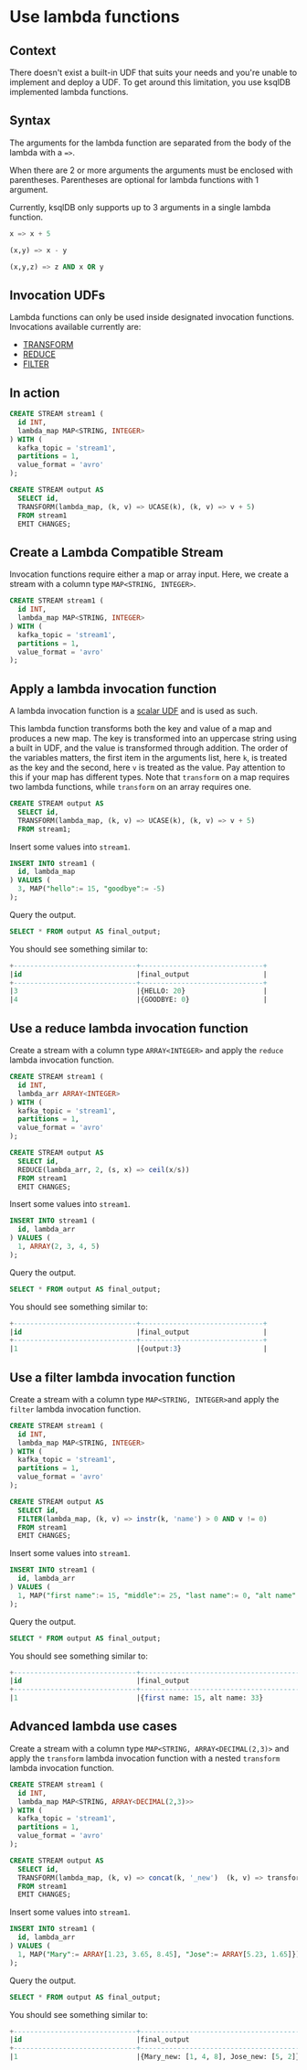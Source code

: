 # Use lambda functions

## Context

There doesn't exist a built-in UDF that suits your needs and you're unable to implement and deploy a UDF.
To get around this limitation, you use ksqlDB implemented lambda functions.

## Syntax

The arguments for the lambda function are separated from the body of the lambda with a `=>`.

When there are 2 or more arguments the arguments must be enclosed with parentheses. Parentheses are optional for lambda functions with 1 argument.

Currently, ksqlDB only supports up to 3 arguments in a single lambda function.

```sql
x => x + 5

(x,y) => x - y

(x,y,z) => z AND x OR y
```

## Invocation UDFs

Lambda functions can only be used inside designated invocation functions. Invocations available currently are:

- [TRANSFORM](/developer-guide/ksqldb-reference/scalar-functions#TRANSFORM)
- [REDUCE](/developer-guide/ksqldb-reference/scalar-functions#REDUCE)
- [FILTER](/developer-guide/ksqldb-reference/scalar-functions#FILTER)


## In action
```sql
CREATE STREAM stream1 (
  id INT,
  lambda_map MAP<STRING, INTEGER>
) WITH (
  kafka_topic = 'stream1',
  partitions = 1,
  value_format = 'avro'
);

CREATE STREAM output AS
  SELECT id, 
  TRANSFORM(lambda_map, (k, v) => UCASE(k), (k, v) => v + 5) 
  FROM stream1
  EMIT CHANGES;
```

## Create a Lambda Compatible Stream
Invocation functions require either a map or array input. Here, we create a stream
with a column type `MAP<STRING, INTEGER>`.
```sql
CREATE STREAM stream1 (
  id INT,
  lambda_map MAP<STRING, INTEGER>
) WITH (
  kafka_topic = 'stream1',
  partitions = 1,
  value_format = 'avro'
);
```

## Apply a lambda invocation function
A lambda invocation function is a [scalar UDF](/developer-guide/ksqldb-reference/scalar-functions) and is used as such.

This lambda function transforms both the key and value of a map and produces a new map. The key is transformed
into an uppercase string using a built in UDF, and the value is transformed through addition. The order of the variables
matters, the first item in the arguments list, here `k`, is treated as the key and the second, here `v` is treated
as the value. Pay attention to this if your map has different types. Note that `transform` on
a map requires two lambda functions, while `transform` on an array requires one.
```sql
CREATE STREAM output AS
  SELECT id, 
  TRANSFORM(lambda_map, (k, v) => UCASE(k), (k, v) => v + 5) 
  FROM stream1;
```

Insert some values into `stream1`.
```sql
INSERT INTO stream1 (
  id, lambda_map
) VALUES (
  3, MAP("hello":= 15, "goodbye":= -5)
);
```

Query the output.
```sql
SELECT * FROM output AS final_output;
```

You should see something similar to:
```sql
+------------------------------+------------------------------+
|id                            |final_output                  |
+------------------------------+------------------------------+
|3                             |{HELLO: 20}                   |
|4                             |{GOODBYE: 0}                  |                           
```

## Use a reduce lambda invocation function
Create a stream with a column type `ARRAY<INTEGER>` and apply the `reduce` lambda 
invocation function.
```sql
CREATE STREAM stream1 (
  id INT,
  lambda_arr ARRAY<INTEGER>
) WITH (
  kafka_topic = 'stream1',
  partitions = 1,
  value_format = 'avro'
);

CREATE STREAM output AS
  SELECT id, 
  REDUCE(lambda_arr, 2, (s, x) => ceil(x/s)) 
  FROM stream1
  EMIT CHANGES;
```
Insert some values into `stream1`.
```sql
INSERT INTO stream1 (
  id, lambda_arr
) VALUES (
  1, ARRAY(2, 3, 4, 5)
);
```

Query the output.
```sql
SELECT * FROM output AS final_output;
```

You should see something similar to:
```sql
+------------------------------+------------------------------+
|id                            |final_output                  |
+------------------------------+------------------------------+
|1                             |{output:3}                    |  
```

## Use a filter lambda invocation function
Create a stream with a column type `MAP<STRING, INTEGER>`and apply the `filter` lambda 
invocation function. 
```sql
CREATE STREAM stream1 (
  id INT,
  lambda_map MAP<STRING, INTEGER>
) WITH (
  kafka_topic = 'stream1',
  partitions = 1,
  value_format = 'avro'
);

CREATE STREAM output AS
  SELECT id, 
  FILTER(lambda_map, (k, v) => instr(k, 'name') > 0 AND v != 0) 
  FROM stream1
  EMIT CHANGES;
```
Insert some values into `stream1`.
```sql
INSERT INTO stream1 (
  id, lambda_arr
) VALUES (
  1, MAP("first name":= 15, "middle":= 25, "last name":= 0, "alt name":= 33)
);
```

Query the output.
```sql
SELECT * FROM output AS final_output;
```

You should see something similar to:
```sql
+------------------------------+-----------------------------------------------+
|id                            |final_output                                   |
+------------------------------+-----------------------------------------------+
|1                             |{first name: 15, alt name: 33}                 |  
```

## Advanced lambda use cases
Create a stream with a column type `MAP<STRING, ARRAY<DECIMAL(2,3)>` and apply the `transform` 
lambda invocation function with a nested `transform` lambda invocation function.
```sql
CREATE STREAM stream1 (
  id INT,
  lambda_map MAP<STRING, ARRAY<DECIMAL(2,3)>>
) WITH (
  kafka_topic = 'stream1',
  partitions = 1,
  value_format = 'avro'
);

CREATE STREAM output AS
  SELECT id, 
  TRANSFORM(lambda_map, (k, v) => concat(k, '_new')  (k, v) => transform(v, x => round(x))) 
  FROM stream1
  EMIT CHANGES;
```
Insert some values into `stream1`.
```sql
INSERT INTO stream1 (
  id, lambda_arr
) VALUES (
  1, MAP("Mary":= ARRAY[1.23, 3.65, 8.45], "Jose":= ARRAY[5.23, 1.65]})
);
```

Query the output.
```sql
SELECT * FROM output AS final_output;
```

You should see something similar to:
```sql
+------------------------------+----------------------------------------------------------+
|id                            |final_output                                              |
+------------------------------+----------------------------------------------------------+
|1                             |{Mary_new: [1, 4, 8], Jose_new: [5, 2]}                   |  
```
